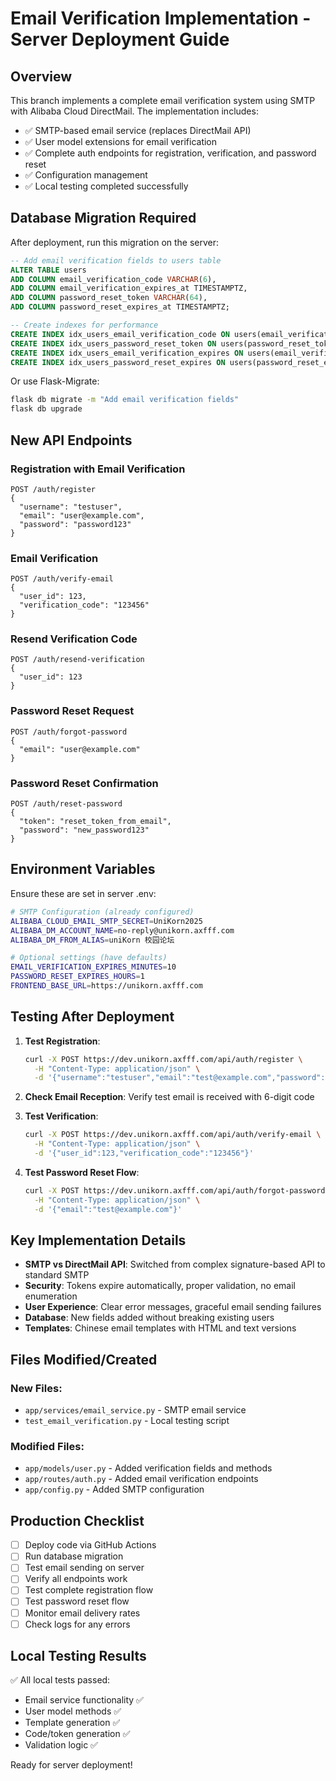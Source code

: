 # Email Verification Implementation - Server Deployment Guide

## Overview
This branch implements a complete email verification system using SMTP with Alibaba Cloud DirectMail. The implementation includes:

- ✅ SMTP-based email service (replaces DirectMail API)
- ✅ User model extensions for email verification
- ✅ Complete auth endpoints for registration, verification, and password reset
- ✅ Configuration management
- ✅ Local testing completed successfully

## Database Migration Required

After deployment, run this migration on the server:

```sql
-- Add email verification fields to users table
ALTER TABLE users 
ADD COLUMN email_verification_code VARCHAR(6),
ADD COLUMN email_verification_expires_at TIMESTAMPTZ,
ADD COLUMN password_reset_token VARCHAR(64),
ADD COLUMN password_reset_expires_at TIMESTAMPTZ;

-- Create indexes for performance
CREATE INDEX idx_users_email_verification_code ON users(email_verification_code);
CREATE INDEX idx_users_password_reset_token ON users(password_reset_token);
CREATE INDEX idx_users_email_verification_expires ON users(email_verification_expires_at);
CREATE INDEX idx_users_password_reset_expires ON users(password_reset_expires_at);
```

Or use Flask-Migrate:
```bash
flask db migrate -m "Add email verification fields"
flask db upgrade
```

## New API Endpoints

### Registration with Email Verification
```
POST /auth/register
{
  "username": "testuser",
  "email": "user@example.com", 
  "password": "password123"
}
```

### Email Verification
```
POST /auth/verify-email
{
  "user_id": 123,
  "verification_code": "123456"
}
```

### Resend Verification Code
```
POST /auth/resend-verification
{
  "user_id": 123
}
```

### Password Reset Request
```
POST /auth/forgot-password
{
  "email": "user@example.com"
}
```

### Password Reset Confirmation
```
POST /auth/reset-password
{
  "token": "reset_token_from_email",
  "password": "new_password123"
}
```

## Environment Variables

Ensure these are set in server .env:

```bash
# SMTP Configuration (already configured)
ALIBABA_CLOUD_EMAIL_SMTP_SECRET=UniKorn2025
ALIBABA_DM_ACCOUNT_NAME=no-reply@unikorn.axfff.com
ALIBABA_DM_FROM_ALIAS=uniKorn 校园论坛

# Optional settings (have defaults)
EMAIL_VERIFICATION_EXPIRES_MINUTES=10
PASSWORD_RESET_EXPIRES_HOURS=1
FRONTEND_BASE_URL=https://unikorn.axfff.com
```

## Testing After Deployment

1. **Test Registration**:
   ```bash
   curl -X POST https://dev.unikorn.axfff.com/api/auth/register \
     -H "Content-Type: application/json" \
     -d '{"username":"testuser","email":"test@example.com","password":"password123"}'
   ```

2. **Check Email Reception**: Verify test email is received with 6-digit code

3. **Test Verification**:
   ```bash
   curl -X POST https://dev.unikorn.axfff.com/api/auth/verify-email \
     -H "Content-Type: application/json" \
     -d '{"user_id":123,"verification_code":"123456"}'
   ```

4. **Test Password Reset Flow**:
   ```bash
   curl -X POST https://dev.unikorn.axfff.com/api/auth/forgot-password \
     -H "Content-Type: application/json" \
     -d '{"email":"test@example.com"}'
   ```

## Key Implementation Details

- **SMTP vs DirectMail API**: Switched from complex signature-based API to standard SMTP
- **Security**: Tokens expire automatically, proper validation, no email enumeration
- **User Experience**: Clear error messages, graceful email sending failures
- **Database**: New fields added without breaking existing users
- **Templates**: Chinese email templates with HTML and text versions

## Files Modified/Created

### New Files:
- `app/services/email_service.py` - SMTP email service
- `test_email_verification.py` - Local testing script

### Modified Files:
- `app/models/user.py` - Added verification fields and methods
- `app/routes/auth.py` - Added email verification endpoints  
- `app/config.py` - Added SMTP configuration

## Production Checklist

- [ ] Deploy code via GitHub Actions
- [ ] Run database migration
- [ ] Test email sending on server
- [ ] Verify all endpoints work
- [ ] Test complete registration flow
- [ ] Test password reset flow
- [ ] Monitor email delivery rates
- [ ] Check logs for any errors

## Local Testing Results

✅ All local tests passed:
- Email service functionality ✅
- User model methods ✅  
- Template generation ✅
- Code/token generation ✅
- Validation logic ✅

Ready for server deployment!